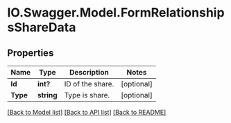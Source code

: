# IO.Swagger.Model.FormRelationshipsShareData
## Properties

Name | Type | Description | Notes
------------ | ------------- | ------------- | -------------
**Id** | **int?** | ID of the share.  | [optional] 
**Type** | **string** | Type is share.  | [optional] 

[[Back to Model list]](../README.md#documentation-for-models) [[Back to API list]](../README.md#documentation-for-api-endpoints) [[Back to README]](../README.md)


